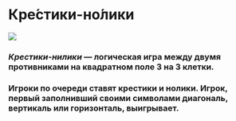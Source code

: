 # Кре́стики-но́лики

![](https://github.com/netology-code/pb-diplom/raw/master/tictactoe.png)

### *Крестики-нилики* — логическая игра между двумя противниками на квадратном поле 3 на 3 клетки.

### Игроки по очереди ставят крестики и нолики. Игрок, первый заполнивший своими символами диагональ, вертикаль или горизонталь, выигрывает.
